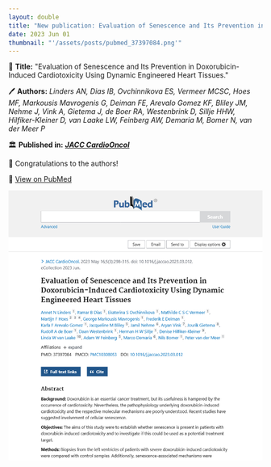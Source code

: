 ```yaml
---
layout: double
title: "New publication: Evaluation of Senescence and Its Prevention in Doxorubicin-Induced Cardiotoxicity Using Dynamic Engineered Heart Tissues"
date: 2023 Jun 01
thumbnail: "'/assets/posts/pubmed_37397084.png'"
---
```

📖 <strong>Title:</strong> "Evaluation of Senescence and Its Prevention in Doxorubicin-Induced Cardiotoxicity Using Dynamic Engineered Heart Tissues."  

🖊️ <strong>Authors:</strong> <em>Linders AN, Dias IB, Ovchinnikova ES, Vermeer MCSC, Hoes MF, Markousis Mavrogenis G, Deiman FE, Arevalo Gomez KF, Bliley JM, Nehme J, Vink A, Gietema J, de Boer RA, Westenbrink D, Sillje HHW, Hilfiker-Kleiner D, van Laake LW, Feinberg AW, Demaria M, Bomer N, van der Meer P</em>  

🏛️ <strong>Published in:</strong> <em><strong><ins>JACC CardioOncol</ins></strong></em>  

🎉 Congratulations to the authors!  

🔗 <a href="https://pubmed.ncbi.nlm.nih.gov/37397084/">View on PubMed</a>  

![Publication Image](/assets/posts/pubmed_37397084.png)
